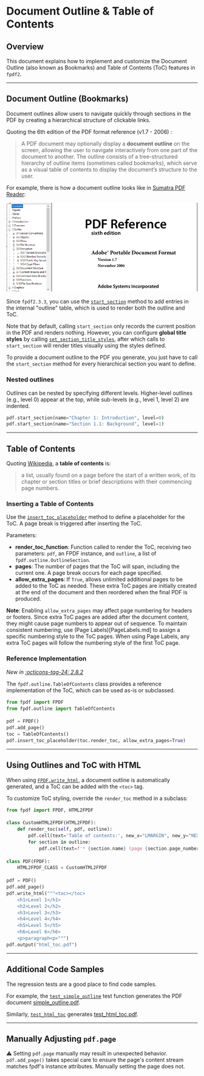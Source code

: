 # Document Outline & Table of Contents

## Overview
This document explains how to implement and customize the Document Outline (also known as Bookmarks) and Table of Contents (ToC) features in `fpdf2`.

---

## Document Outline (Bookmarks)
Document outlines allow users to navigate quickly through sections in the PDF by creating a hierarchical structure of clickable links.

Quoting the 6th edition of the PDF format reference (v1.7 - 2006) :
> A PDF document may optionally display a **document outline** on the screen, allowing the user to navigate interactively
> from one part of the document to another. The outline consists of a tree-structured hierarchy of outline items
> (sometimes called bookmarks), which serve as a visual table of contents to display the document’s structure to the user.

For example, there is how a document outline looks like in [Sumatra PDF Reader](https://www.sumatrapdfreader.org/free-pdf-reader.html):

![Document Outline Example](document-outline.png)

Since `fpdf2.3.3`, you can use the [`start_section`](https://py-pdf.github.io/fpdf2/fpdf/fpdf.html#fpdf.fpdf.FPDF.start_section) method to add entries in the internal "outline" table, which is used to render both the outline and ToC.

Note that by default, calling `start_section` only records the current position in the PDF and renders nothing.
However, you can configure **global title styles** by calling [`set_section_title_styles`](https://py-pdf.github.io/fpdf2/fpdf/fpdf.html#fpdf.fpdf.FPDF.set_section_title_styles), after which calls to `start_section` will render titles visually using the styles defined.

To provide a document outline to the PDF you generate, you just have to call the `start_section` method for every hierarchical section you want to define.

### Nested outlines
Outlines can be nested by specifying different levels. Higher-level outlines (e.g., level 0) appear at the top, while sub-levels (e.g., level 1, level 2) are indented.

```python
pdf.start_section(name="Chapter 1: Introduction", level=0)
pdf.start_section(name="Section 1.1: Background", level=1)
```

---

## Table of Contents
Quoting [Wikipedia](https://en.wikipedia.org/wiki/Table_of_contents), a **table of contents** is:
> a list, usually found on a page before the start of a written work, of its chapter or section titles or brief descriptions with their commencing page numbers.

### Inserting a Table of Contents
Use the [`insert_toc_placeholder`](https://py-pdf.github.io/fpdf2/fpdf/fpdf.html#fpdf.fpdf.FPDF.insert_toc_placeholder) method to define a placeholder for the ToC. A page break is triggered after inserting the ToC.

Parameters:

- **render_toc_function**: Function called to render the ToC, receiving two parameters: `pdf`, an FPDF instance, and `outline`, a list of `fpdf.outline.OutlineSection`.
- **pages**: The number of pages that the ToC will span, including the current one. A page break occurs for each page specified.
- **allow_extra_pages**: If `True`, allows unlimited additional pages to be added to the ToC as needed. These extra ToC pages are initially created at the end of the document and then reordered when the final PDF is produced.

**Note**: Enabling `allow_extra_pages` may affect page numbering for headers or footers. Since extra ToC pages are added after the document content, they might cause page numbers to appear out of sequence. To maintain consistent numbering, use (Page Labels)[PageLabels.md] to assign a specific numbering style to the ToC pages. When using Page Labels, any extra ToC pages will follow the numbering style of the first ToC page.

### Reference Implementation
_New in [:octicons-tag-24: 2.8.2](https://github.com/py-pdf/fpdf2/blob/master/CHANGELOG.md)_

The `fpdf.outline.TableOfContents` class provides a reference implementation of the ToC, which can be used as-is or subclassed.

```python
from fpdf import FPDF
from fpdf.outline import TableOfContents

pdf = FPDF()
pdf.add_page()
toc = TableOfContents()
pdf.insert_toc_placeholder(toc.render_toc, allow_extra_pages=True)
```

---

## Using Outlines and ToC with HTML
When using [`FPDF.write_html`](HTML.md), a document outline is automatically generated, and a ToC can be added with the `<toc>` tag.

To customize ToC styling, override the `render_toc` method in a subclass:

```python
from fpdf import FPDF, HTML2FPDF

class CustomHTML2FPDF(HTML2FPDF):
    def render_toc(self, pdf, outline):
        pdf.cell(text='Table of contents:', new_x="LMARGIN", new_y="NEXT")
        for section in outline:
            pdf.cell(text=f'* {section.name} (page {section.page_number})', new_x="LMARGIN", new_y="NEXT")

class PDF(FPDF):
    HTML2FPDF_CLASS = CustomHTML2FPDF

pdf = PDF()
pdf.add_page()
pdf.write_html("""<toc></toc>
    <h1>Level 1</h1>
    <h2>Level 2</h2>
    <h3>Level 3</h3>
    <h4>Level 4</h4>
    <h5>Level 5</h5>
    <h6>Level 6</h6>
    <p>paragraph<p>""")
pdf.output("html_toc.pdf")
```

---

## Additional Code Samples
The regression tests are a good place to find code samples.

For example, the [`test_simple_outline`](https://github.com/py-pdf/fpdf2/blob/master/test/outline/test_outline.py) test function generates the PDF document [simple_outline.pdf](https://github.com/py-pdf/fpdf2/blob/master/test/outline/simple_outline.pdf).

Similarly, [`test_html_toc`](https://github.com/py-pdf/fpdf2/blob/master/test/outline/test_outline_html.py)
generates [test_html_toc.pdf](https://github.com/py-pdf/fpdf2/blob/5453422bf560a909229c82e53eb516e44fea1817/test/outline/test_html_toc.pdf).

---

## Manually Adjusting `pdf.page`
⚠️ Setting `pdf.page` manually may result in unexpected behavior.
`pdf.add_page()` takes special care to ensure the page's content stream matches fpdf's instance attributes.
Manually setting the page does not.
